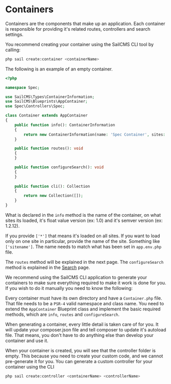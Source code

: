 # Containers

Containers are the components that make up an application. Each container is responsible for providing
it's related routes, controllers and search settings.

You recommend creating your container using the SailCMS CLI tool by calling:

```bash
php sail create:container <containerName>
```

The following is an example of an empty container.

```php
<?php

namespace Spec;

use SailCMS\Types\ContainerInformation;
use SailCMS\Blueprints\AppContainer;
use Spec\Controllers\Spec;

class Container extends AppContainer
{
    public function info(): ContainerInformation
    {
        return new ContainerInformation(name: 'Spec Container', sites: ['*'], version: 1.0, semver: '1.0.0');
    }

    public function routes(): void
    {
    }

    public function configureSearch(): void
    {
    }
    
    public function cli(): Collection
    {
        return new Collection([]);
    }
}
```

What is declared in the `info` method is the name of the container, on what sites its loaded, it's float
value version (ex: 1.0) and it's semver version (ex: 1.2.12).

If you provide `['*']` that means it's loaded on all sites. If you want to load only on one site in
particular, provide the name of the site. Something like `['sitename']`. The name needs to match what has 
been set in `app.env.php` file.

The `routes` method will be explained in the next page. The `configureSearch` method is explained in the 
[Search](/extend-sail/search) page.

We recommend using the SailCMS CLI application to generate your containers to make sure everything
required to make it work is done for you. If you wish to do it manually you need to know the following:

Every container must have its own directory and have a `Container.php` file. That file needs to be a `PSR-4`
valid namespace and class name. You need to extend the `AppContainer` Blueprint class and implement the
basic required methods, which are `info`, `routes` and `configureSearch`.

When generating a container, every little detail is taken care of for you. It will update your composer.json file
and tell composer to update it's autoload file. That means, you don't have to do anything else than develop your
container and use it.

When your container is created, you will see that the controller folder is empty. This because you need to create your
custom code, and we cannot pre-generate it for you. You can generate a custom controller for your container using the CLI

```bash
php sail create:controller <containerName> <controllerName>
```